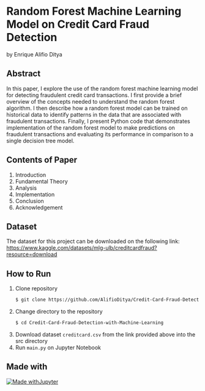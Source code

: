 # Random Forest Machine Learning Model on Credit Card Fraud Detection
by Enrique Alifio Ditya

## Abstract
In this paper, I explore the use of the random forest 
machine learning model for detecting fraudulent credit card 
transactions. I first provide a brief overview of the concepts needed 
to understand the random forest algorithm. I then describe how a 
random forest model can be trained on historical data to identify 
patterns in the data that are associated with fraudulent transactions. 
Finally, I present Python code that demonstrates implementation of 
the random forest model to make predictions on fraudulent 
transactions and evaluating its performance in comparison to a 
single decision tree model.

## Contents of Paper
1. Introduction
2. Fundamental Theory
3. Analysis
4. Implementation
5. Conclusion
6. Acknowledgement

## Dataset
The dataset for this project can be downloaded on the following link:
https://www.kaggle.com/datasets/mlg-ulb/creditcardfraud?resource=download

## How to Run
1. Clone repository
    ``` bash
    $ git clone https://github.com/AlifioDitya/Credit-Card-Fraud-Detection-with-Machine-Learning.git
    ```
2. Change directory to the repository
    ``` bash
    $ cd Credit-Card-Fraud-Detection-with-Machine-Learning
    ```
3. Download dataset `creditcard.csv` from the link provided above into the src directory 
4. Run `main.py` on Jupyter Notebook

## Made with
[![Made withJupyter](https://img.shields.io/badge/Made%20with-Jupyter-orange?style=for-the-badge&logo=Jupyter)](https://jupyter.org/try)
    
